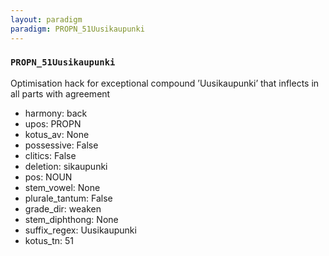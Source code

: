 ```yaml
---
layout: paradigm
paradigm: PROPN_51Uusikaupunki
---
```

### ` PROPN_51Uusikaupunki `

Optimisation hack for exceptional compound ’Uusikaupunki’ that inflects in all parts with agreement
* harmony: back
* upos: PROPN
* kotus_av: None
* possessive: False
* clitics: False
* deletion: sikaupunki
* pos: NOUN
* stem_vowel: None
* plurale_tantum: False
* grade_dir: weaken
* stem_diphthong: None
* suffix_regex: Uusikaupunki
* kotus_tn: 51

